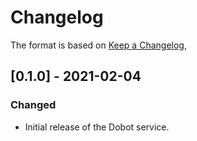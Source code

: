# Changelog

The format is based on [Keep a Changelog](https://keepachangelog.com/en/1.0.0/),

## [0.1.0] - 2021-02-04

### Changed
- Initial release of the Dobot service.